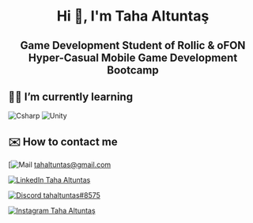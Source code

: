 <h1 align="center">Hi 👋, I'm Taha Altuntaş 
<h2 align="center">Game Development Student of Rollic & oFON Hyper-Casual Mobile Game Development Bootcamp
  
## 👨‍💻 I’m currently learning

![Csharp](https://i.ibb.co/fQHDQRp/Background.png)
![Unity](https://i.ibb.co/qCnfWw9/Background-1.png)


## ✉️ How to contact me

[![Mail](https://i.ibb.co/8m632SG/gmail-logo-1.png)
<a href="mailto: tahaltuntas@gmail.com"> tahaltuntas@gmail.com </a>

[![LinkedIn](https://i.ibb.co/3fHd1cc/linkedin-socialnetwork-17441.png) Taha Altuntaş](https://www.linkedin.com/in/tahaltuntas/)

[![Discord](https://i.ibb.co/LY0rmr5/dc.png) tahaltuntas#8575](https://discordapp.com/users/355817270012018688/)

[![Instagram](https://i.ibb.co/VBFN4DG/instagram-1.png) Taha Altuntaş](https://www.instagram.com/tahaltuntas/)



